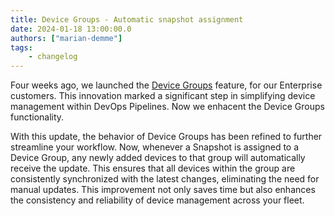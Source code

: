 ```yaml
---
title: Device Groups - Automatic snapshot assignment
date: 2024-01-18 13:00:00.0
authors: ["marian-demme"]
tags:
    - changelog
---
```


Four weeks ago, we launched the [Device Groups](../../../2023/12/device-groups.md) feature, for our Enterprise customers. This innovation marked a significant step in simplifying device management within DevOps Pipelines. Now we enhacent the Device Groups functionality. 

With this update, the behavior of Device Groups has been refined to further streamline your workflow. Now, whenever a Snapshot is assigned to a Device Group, any newly added devices to that group will automatically receive the update. This ensures that all devices within the group are consistently synchronized with the latest changes, eliminating the need for manual updates. This improvement not only saves time but also enhances the consistency and reliability of device management across your fleet. 